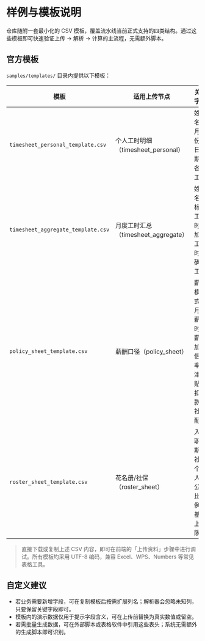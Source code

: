 # 样例与模板说明

仓库随附一套最小化的 CSV 模板，覆盖流水线当前正式支持的四类结构。通过这些模板即可快速验证上传 → 解析 → 计算的主流程，无需额外脚本。

## 官方模板

`samples/templates/` 目录内提供以下模板：

| 模板 | 适用上传节点 | 关键字段 | 文件路径 |
| --- | --- | --- | --- |
| `timesheet_personal_template.csv` | 个人工时明细（timesheet_personal） | 姓名、月份、日期、各类工时 | `samples/templates/timesheet_personal_template.csv` |
| `timesheet_aggregate_template.csv` | 月度工时汇总（timesheet_aggregate） | 姓名、标准工时、加班工时、确认工时 | `samples/templates/timesheet_aggregate_template.csv` |
| `policy_sheet_template.csv` | 薪酬口径（policy_sheet） | 薪资模式、月薪/时薪、加班倍率、津贴/扣款、社保配置 | `samples/templates/policy_sheet_template.csv` |
| `roster_sheet_template.csv` | 花名册/社保（roster_sheet） | 入离职日期、社保个人/公司比例、基数上下限 | `samples/templates/roster_sheet_template.csv` |

> 直接下载或复制上述 CSV 内容，即可在前端的「上传资料」步骤中进行调试。所有模板均采用 UTF-8 编码，兼容 Excel、WPS、Numbers 等常见表格工具。

## 自定义建议

- 若业务需要新增字段，可在复制模板后按需扩展列名；解析器会忽略未知列，只要保留关键字段即可。
- 模板内的演示数据仅用于提示字段含义，可在上传前替换为真实数值或留空。
- 若需批量生成数据，可在外部脚本或表格软件中引用这些表头；系统无需额外的生成脚本即可识别。
